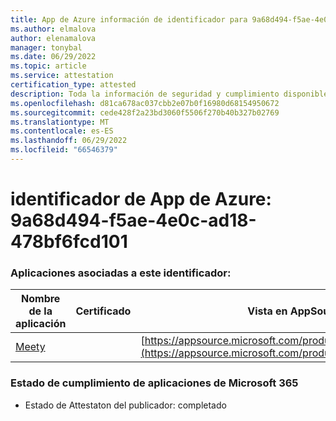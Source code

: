 ```yaml
---
title: App de Azure información de identificador para 9a68d494-f5ae-4e0c-ad18-478bf6fcd101
ms.author: elmalova
author: elenamalova
manager: tonybal
ms.date: 06/29/2022
ms.topic: article
ms.service: attestation
certification_type: attested
description: Toda la información de seguridad y cumplimiento disponible para 9a68d494-f5ae-4e0c-ad18-478bf6fcd101.
ms.openlocfilehash: d81ca678ac037cbb2e07b0f16980d68154950672
ms.sourcegitcommit: cede428f2a23bd3060f5506f270b40b327b02769
ms.translationtype: MT
ms.contentlocale: es-ES
ms.lasthandoff: 06/29/2022
ms.locfileid: "66546379"
---
```

# <a name="azure-app-id-9a68d494-f5ae-4e0c-ad18-478bf6fcd101"></a>identificador de App de Azure: 9a68d494-f5ae-4e0c-ad18-478bf6fcd101


### <a name="apps-associated-with-this-id"></a>Aplicaciones asociadas a este identificador:
| **Nombre de la aplicación** | **Certificado** | **Vista en AppSource** |
|--------------|---------------|-----------------------|
| [Meety](../forward/WA200004258.md) |  | [https://appsource.microsoft.com/product/office/WA200004258](https://appsource.microsoft.com/product/office/WA200004258) |

### <a name="microsoft-365-app-compliance-status"></a>Estado de cumplimiento de aplicaciones de Microsoft 365
- Estado de Attestaton del publicador: completado
